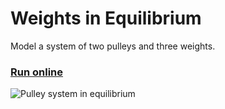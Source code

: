 # Weights in Equilibrium

Model a system of two pulleys and three weights.

### [Run online](https://costava.github.io/Weights-in-Equilibrium/src/)

![Pulley system in equilibrium](http://i.imgur.com/atxiSKW.gif)
